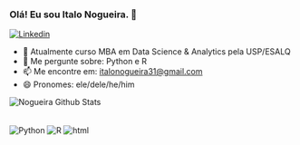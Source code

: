 ### Olá! Eu sou Italo Nogueira. 👋
[![Linkedin](https://img.shields.io/badge/LinkedIn-0077B5?style=for-the-badge&logo=linkedin&logoColor=white)](https://www.linkedin.com/in/italo-nogueira-morais-11aa15189/)


- 🔭 Atualmente curso MBA em Data Science & Analytics pela USP/ESALQ
- 💬 Me pergunte sobre: Python e R
- 📫 Me encontre em: italonogueira31@gmail.com
- 😄 Pronomes: ele/dele/he/him

![Nogueira Github Stats](https://github-readme-stats.vercel.app/api?username=itnmorais&show_icons=true&theme=dracula&include_all_commits=true&count_private=true)
<div style="display: inline_block"><br>
  <img align="center" alt="Python" src="https://img.shields.io/badge/Python-14354C?style=for-the-badge&logo=python&logoColor=white">
  <img align="center" alt="R" src="https://img.shields.io/badge/R-276DC3?style=for-the-badge&logo=r&logoColor=white">
  <img align="center" alt="html" src="https://img.shields.io/badge/HTML-239120?style=for-the-badge&logo=html5&logoColor=white">
</div>
